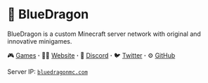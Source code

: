 # 🐲 BlueDragon
BlueDragon is a custom Minecraft server network with original and innovative minigames.

🎮 [Games](https://bluedragonmc.com/games) **·**
👨‍💻 [Website](https://bluedragonmc.com) **·**
💬 [Discord](https://bluedragonmc.com/discord) **·**
🐦 [Twitter](https://bluedragonmc.com/twitter) **·**
⚙ [GitHub](https://bluedragonmc.com/github)

Server IP: [`bluedragonmc.com`](https://bluedragonmc.com/join)
